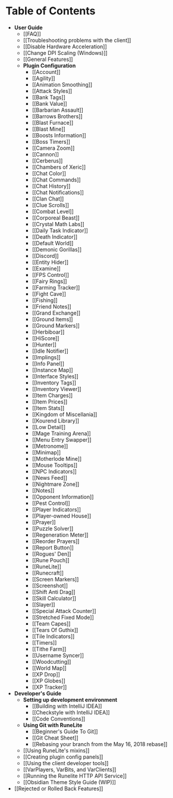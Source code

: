 # Table of Contents
* **User Guide**
  * [[FAQ]]
  * [[Troubleshooting problems with the client]]
  * [[Disable Hardware Acceleration]]
  * [[Change DPI Scaling (Windows)]]
  * [[General Features]]
  * **Plugin Configuration**
    * [[Account]]
    * [[Agility]]
    * [[Animation Smoothing]]
    * [[Attack Styles]]
    * [[Bank Tags]]
    * [[Bank Value]]
    * [[Barbarian Assault]]
    * [[Barrows Brothers]]
    * [[Blast Furnace]]
    * [[Blast Mine]]
    * [[Boosts Information]]
    * [[Boss Timers]]
    * [[Camera Zoom]]
    * [[Cannon]]
    * [[Cerberus]]
    * [[Chambers of Xeric]]
    * [[Chat Color]]
    * [[Chat Commands]]
    * [[Chat History]]
    * [[Chat Notifications]]
    * [[Clan Chat]]
    * [[Clue Scrolls]]
    * [[Combat Level]]
    * [[Corporeal Beast]]
    * [[Crystal Math Labs]]
    * [[Daily Task Indicator]]
    * [[Death Indicator]]
    * [[Default World]]
    * [[Demonic Gorillas]]
    * [[Discord]]
    * [[Entity Hider]]
    * [[Examine]]
    * [[FPS Control]]
    * [[Fairy Rings]]
    * [[Farming Tracker]]
    * [[Fight Cave]]
    * [[Fishing]]
    * [[Friend Notes]]
    * [[Grand Exchange]]
    * [[Ground Items]]
    * [[Ground Markers]]
    * [[Herbiboar]]
    * [[HiScore]]
    * [[Hunter]]
    * [[Idle Notifier]]
    * [[Implings]]
    * [[Info Panel]]
    * [[Instance Map]]
    * [[Interface Styles]]
    * [[Inventory Tags]]
    * [[Inventory Viewer]]
    * [[Item Charges]]
    * [[Item Prices]]
    * [[Item Stats]]
    * [[Kingdom of Miscellania]]
    * [[Kourend Library]]
    * [[Low Detail]]
    * [[Mage Training Arena]]
    * [[Menu Entry Swapper]]
    * [[Metronome]]
    * [[Minimap]]
    * [[Motherlode Mine]]
    * [[Mouse Tooltips]]
    * [[NPC Indicators]]
    * [[News Feed]]
    * [[Nightmare Zone]]
    * [[Notes]]
    * [[Opponent Information]]
    * [[Pest Control]]
    * [[Player Indicators]]
    * [[Player-owned House]]
    * [[Prayer]]
    * [[Puzzle Solver]]
    * [[Regeneration Meter]]
    * [[Reorder Prayers]]
    * [[Report Button]]
    * [[Rogues' Den]]
    * [[Rune Pouch]]
    * [[RuneLite]]
    * [[Runecraft]]
    * [[Screen Markers]]
    * [[Screenshot]]
    * [[Shift Anti Drag]]
    * [[Skill Calculator]]
    * [[Slayer]]
    * [[Special Attack Counter]]
    * [[Stretched Fixed Mode]]
    * [[Team Capes]]
    * [[Tears Of Guthix]]
    * [[Tile Indicators]]
    * [[Timers]]
    * [[Tithe Farm]]
    * [[Username Syncer]]
    * [[Woodcutting]]
    * [[World Map]]
    * [[XP Drop]]
    * [[XP Globes]]
    * [[XP Tracker]]
* **Developer's Guide**
  * **Setting up development environment**
    * [[Building with IntelliJ IDEA]]
    * [[Checkstyle with IntelliJ IDEA]]
    * [[Code Conventions]]
  * **Using Git with RuneLite**
    * [[Beginner's Guide To Git]]
    * [[Git Cheat Sheet]]
    * [[Rebasing your branch from the May 16, 2018 rebase]]
  * [[Using RuneLite's mixins]]
  * [[Creating plugin config panels]]
  * [[Using the client developer tools]]
  * [[VarPlayers, VarBits, and VarClients]]
  * [[Running the Runelite HTTP API Service]]
  * [[Obsidian Theme Style Guide (WIP)]]
* [[Rejected or Rolled Back Features]]
